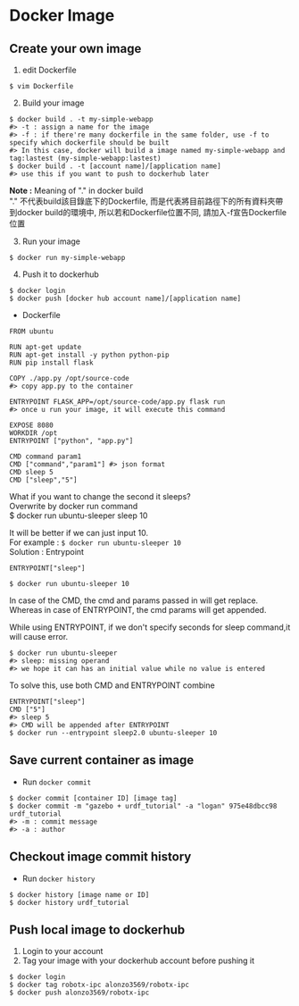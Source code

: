 # Docker Image

## Create your own image

1. edit Dockerfile
```console
$ vim Dockerfile
```

2. Build your image
```console
$ docker build . -t my-simple-webapp 
#> -t : assign a name for the image
#> -f : if there're many dockerfile in the same folder, use -f to specify which dockerfile should be built
#> In this case, docker will build a image named my-simple-webapp and tag:lastest (my-simple-webapp:lastest)
$ docker build . -t [account name]/[application name]
#> use this if you want to push to dockerhub later
```

**Note :** Meaning of "." in docker build <br>
"." 不代表build該目錄底下的Dockerfile, 而是代表將目前路徑下的所有資料夾帶到docker build的環境中, 所以若和Dockerfile位置不同, 請加入-f宣告Dockerfile位置

3. Run your image
```console
$ docker run my-simple-webapp
```

4. Push it to dockerhub
```console
$ docker login
$ docker push [docker hub account name]/[application name]
```

* Dockerfile
```console
FROM ubuntu

RUN apt-get update
RUN apt-get install -y python python-pip
RUN pip install flask

COPY ./app.py /opt/source-code  
#> copy app.py to the container

ENTRYPOINT FLASK_APP=/opt/source-code/app.py flask run 
#> once u run your image, it will execute this command
```
```console
EXPOSE 8080
WORKDIR /opt
ENTRYPOINT ["python", "app.py"]

CMD command param1
CMD ["command","param1"] #> json format
CMD sleep 5
CMD ["sleep","5"]
```

What if you want to change the second it sleeps?  
Overwrite by docker run command  
$ docker run ubuntu-sleeper sleep 10  

It will be better if we can just input 10.  
For example : `$ docker run ubuntu-sleeper 10`  
Solution : Entrypoint  
```console
ENTRYPOINT["sleep"]  

$ docker run ubuntu-sleeper 10  
```
In case of the CMD, the cmd and params passed in will get replace.  
Whereas in case of ENTRYPOINT, the cmd params will get appended.  

While using ENTRYPOINT, if we don't specify seconds for sleep command,it will cause error.  
```console
$ docker run ubuntu-sleeper  
#> sleep: missing operand  
#> we hope it can has an initial value while no value is entered  
```
To solve this, use both CMD and ENTRYPOINT combine  
```console
ENTRYPOINT["sleep"]
CMD ["5"]
#> sleep 5
#> CMD will be appended after ENTRYPOINT
$ docker run --entrypoint sleep2.0 ubuntu-sleeper 10
```



## Save current container as image
* Run `docker commit`
```console
$ docker commit [container ID] [image tag]
$ docker commit -m "gazebo + urdf_tutorial" -a "logan" 975e48dbcc98 urdf_tutorial
#> -m : commit message
#> -a : author
```

## Checkout image commit history
* Run `docker history`
```console
$ docker history [image name or ID]
$ docker history urdf_tutorial
```
## Push local image to dockerhub
1. Login to your account
2. Tag your image with your dockerhub account before pushing it 
```console
$ docker login
$ docker tag robotx-ipc alonzo3569/robotx-ipc
$ docker push alonzo3569/robotx-ipc
```
